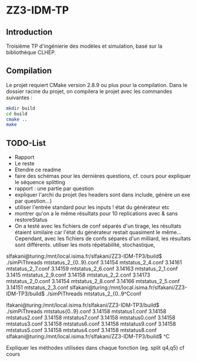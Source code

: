 # ZZ3-IDM-TP

## Introduction
Troisième TP d'ingénierie des modèles et simulation, basé sur la bibliothèque CLHEP.


## Compilation
Le projet requiert CMake version 2.8.9 ou plus pour la compilation.
Dans le dossier racine du projet, on compilera le projet avec les commandes suivantes :
```bash
mkdir build
cd build
cmake ..
make
```

## TODO-List
* Rapport
* Le reste
* Etendre ce readme
* faire des schémas pour les dernières questions, cf. cours pour expliquer le séquence splitting
* rapport : une partie par question
* expliquer l'archi du projet (les headers sont dans include, génère un exe par question...)
* utiliser l'entrée standard pour les inputs ! état du générateur etc
* montrer qu'on a le même résultats pour 10 replications avec & sans restoreStatus
* On a testé avec les fichiers de conf séparés d'un tirage, les résultats étaient similaire car l'état du générateur restait quasiment le même... 
Cependant, avec les fichiers de confs séparés d'un milliard, les résultats sont différents.
utiliser les mots répétabilité, stochastique, 

slfakani@turing:/mnt/local.isima.fr/slfakani/ZZ3-IDM-TP3/build$ ./simPiThreads mtstatus_2_{0..9}.conf 3.14154 mtstatus_2_4.conf
3.14161 mtstatus_2_7.conf
3.14159 mtstatus_2_6.conf
3.14163 mtstatus_2_1.conf
3.1415 mtstatus_2_9.conf
3.14158 mtstatus_2_2.conf
3.14173 mtstatus_2_0.conf
3.14154 mtstatus_2_8.conf
3.14166 mtstatus_2_5.conf
3.14151 mtstatus_2_3.conf
slfakani@turing:/mnt/local.isima.fr/slfakani/ZZ3-IDM-TP3/build$ ./simPiThreads mtstatus_2_{0..9^Cconf 

lfakani@turing:/mnt/local.isima.fr/slfakani/ZZ3-IDM-TP3/build$ ./simPiThreads mtstatus{0..9}.conf 
3.14158 mtstatus1.conf
3.14158 mtstatus2.conf
3.14158 mtstatus7.conf
3.14158 mtstatus0.conf
3.14158 mtstatus3.conf
3.14158 mtstatus6.conf
3.14158 mtstatus9.conf
3.14158 mtstatus5.conf
3.14158 mtstatus4.conf
3.14158 mtstatus8.conf
slfakani@turing:/mnt/local.isima.fr/slfakani/ZZ3-IDM-TP3/build$ ^C

Expliquer les méthodes utilisées dans chaque fonction (eg. split q4,q5)
cf cours
